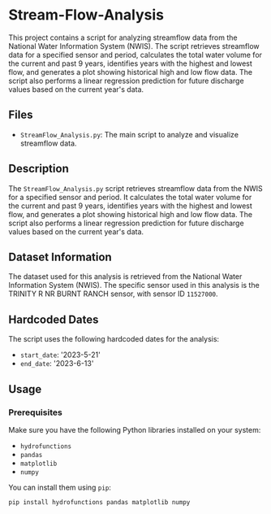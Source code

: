 # Stream-Flow-Analysis

This project contains a script for analyzing streamflow data from the National Water Information System (NWIS). The script retrieves streamflow data for a specified sensor and period, calculates the total water volume for the current and past 9 years, identifies years with the highest and lowest flow, and generates a plot showing historical high and low flow data. The script also performs a linear regression prediction for future discharge values based on the current year's data.

## Files

- `StreamFlow_Analysis.py`: The main script to analyze and visualize streamflow data.

## Description

The `StreamFlow_Analysis.py` script retrieves streamflow data from the NWIS for a specified sensor and period. It calculates the total water volume for the current and past 9 years, identifies years with the highest and lowest flow, and generates a plot showing historical high and low flow data. The script also performs a linear regression prediction for future discharge values based on the current year's data.

## Dataset Information

The dataset used for this analysis is retrieved from the National Water Information System (NWIS). The specific sensor used in this analysis is the TRINITY R NR BURNT RANCH sensor, with sensor ID `11527000`.

## Hardcoded Dates

The script uses the following hardcoded dates for the analysis:
- `start_date`: '2023-5-21'
- `end_date`: '2023-6-13'

## Usage

### Prerequisites

Make sure you have the following Python libraries installed on your system:

- `hydrofunctions`
- `pandas`
- `matplotlib`
- `numpy`

You can install them using `pip`:

```sh
pip install hydrofunctions pandas matplotlib numpy

